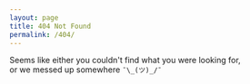 ```yaml
---
layout: page
title: 404 Not Found
permalink: /404/
---
```


Seems like either you couldn't find what you were looking for,  
or we messed up somewhere `¯\_(ツ)_/¯`
